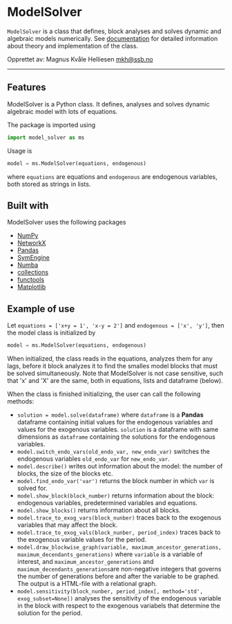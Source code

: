 # ModelSolver

`ModelSolver` is a class that defines, block analyses and solves dynamic and algebraic models numerically.
See [documentation](https://github.com/statisticsnorway/model-solver/blob/main/model-solver.pdf) for detailed information about theory and implementation of the class.

Opprettet av:
Magnus Kvåle Helliesen <mkh@ssb.no>

---

## Features

ModelSolver is a Python class. It defines, analyses and solves dynamic algebraic model with lots of equations.

The package is imported using

```python
import model_solver as ms
```

Usage is

```python
model = ms.ModelSolver(equations, endogenous)
```

where `equations` are equations and `endogenous` are endogenous variables, both stored as strings in lists.

## Built with
ModelSolver uses the following packages
* [NumPy](https://numpy.org/)
* [NetworkX](https://networkx.org/)
* [Pandas](https://pandas.pydata.org/)
* [SymEngine](https://pypi.org/project/symengine/)
* [Numba](https://numba.pydata.org/)
* [collections](https://docs.python.org/3/library/collections.html)
* [functools](https://docs.python.org/3/library/functools.html)
* [Matplotlib](https://matplotlib.org/)

## Example of use
Let `equations = ['x+y = 1', 'x-y = 2']` and `endogenous = ['x', 'y']`, then the model class is initialized by

```python
model = ms.ModelSolver(equations, endogenous)
```

When initialized, the class reads in the equations, analyzes them for any lags, before it block analyzes it to find the smalles model blocks that must be solved simultaneously.
Note that ModelSolver is not case sensitive, such that 'x' and 'X' are the same, both in equations, lists and dataframe (below).

When the class is finished initializing, the user can call the following methods:
* ```solution = model.solve(dataframe)``` where `dataframe` is a **Pandas** dataframe containing initial values for the endogenous variables and values for the exogenous variables. `solution` is a dataframe with same dimensions as `dataframe` containing the solutions for the endogenous variables.
* ```model.switch_endo_vars(old_endo_var, new_endo_var)``` switches the endogenous variables `old_endo_var` for `new_endo_var`.
* ```model.describe()``` writes out information about the model: the number of blocks, the size of the blocks etc.
* ```model.find_endo_var('var')``` returns the block number in which `var` is solved for.
* ```model.show_block(block_number)``` returns information about the block: endogenous variables, predetermined variables and equations.
* ```model.show_blocks()``` returns information about all blocks.
* ```model.trace_to_exog_vars(block_nunber)``` traces back to the exogenous variables that may affect the block.
* ```model.trace_to_exog_vals(block_nunber, period_index)``` traces back to the exogenous variable values for the period.
* ```model.draw_blockwise_graph(variable, maximum_ancestor_generations, maximum_decendants_generations)``` where `variable` is a variable of interest, and `maximum_ancestor_generations` and `maximum_decendants_generations`are non-negative integers that governs the number of generations before and after the variable to be graphed. The output is a HTML-file with a relational graph.
* ```model.sensitivity(block_nunber, period_index[, method='std', exog_subset=None])``` analyses the sensitivity of the endogenous variable in the block with respect to the exogenous variabels that determine the solution for the period.
